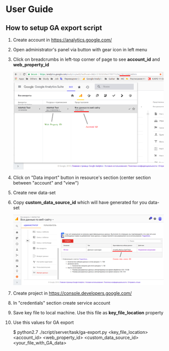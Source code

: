 # User Guide

## How to setup GA export script

1. Create account in https://analytics.google.com/
2. Open administrator's panel via button with gear icon in left menu
3. Click on breadcrumbs in left-top corner of page to see **account_id** and **web_property_id**

    ![Account ID and web property ID location](ga-account-id-location.png)

4. Click on "Data import" button in resource's section (center section between "account" and "view")
5. Create new data-set
6. Copy **custom_data_source_id** which will have generated for you data-set

    ![Custom data source ID location](ga-custom-data-source-id-location.png)

7. Create project in https://console.developers.google.com/
8. In "credentials" section create service account
9. Save key file to local machine. Use this file as **key_file_location** property

9. Use this values for GA export


    $ python2.7 ./script/server/task/ga-export.py <key_file_location> \
        <account_id> <web_property_id> <custom_data_source_id> \
        <your_file_with_GA_data>
